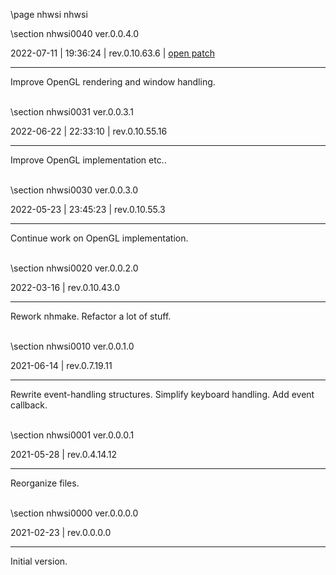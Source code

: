 \page nhwsi nhwsi

<div style="max-width:700px;">

\section nhwsi0040 ver.0.0.4.0

2022-07-11 | 19:36:24 | rev.0.10.63.6 | [open patch](../../patches/html/md_pages_b70d2f7003b4ab08a55d81d9bcfce1e5f251cd1f.html)

 ---

 Improve OpenGL rendering and window handling.

<br>\section nhwsi0031 ver.0.0.3.1

2022-06-22 | 22:33:10 | rev.0.10.55.16

 ---

 Improve OpenGL implementation etc..

<br>\section nhwsi0030 ver.0.0.3.0

2022-05-23 | 23:45:23 | rev.0.10.55.3

 ---

 Continue work on OpenGL implementation.

<br>\section nhwsi0020 ver.0.0.2.0

2022-03-16 | rev.0.10.43.0

 ---

 Rework nhmake. Refactor a lot of stuff.

<br>\section nhwsi0010 ver.0.0.1.0

2021-06-14 | rev.0.7.19.11

 ---

 Rewrite event-handling structures. Simplify keyboard handling. Add event callback.

<br>\section nhwsi0001 ver.0.0.0.1

2021-05-28 | rev.0.4.14.12

 ---

 Reorganize files.

<br>\section nhwsi0000 ver.0.0.0.0

2021-02-23 | rev.0.0.0.0

 ---

 Initial version.

<br></div>